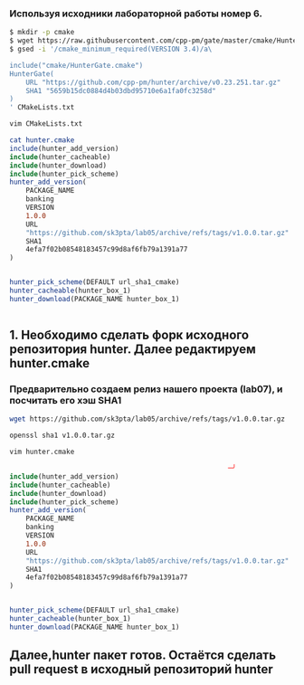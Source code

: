 ### Используя исходники лабораторной работы номер 6.

```bash
$ mkdir -p cmake
$ wget https://raw.githubusercontent.com/cpp-pm/gate/master/cmake/HunterGate.cmake -O cmake/HunterGate.cmake
$ gsed -i '/cmake_minimum_required(VERSION 3.4)/a\

include("cmake/HunterGate.cmake")
HunterGate(
    URL "https://github.com/cpp-pm/hunter/archive/v0.23.251.tar.gz"
    SHA1 "5659b15dc0884d4b03dbd95710e6a1fa0fc3258d"
)
' CMakeLists.txt
```

```bash
vim CMakeLists.txt
```
```cmake
cat hunter.cmake                                                        ─╯
include(hunter_add_version)
include(hunter_cacheable)
include(hunter_download)
include(hunter_pick_scheme)
hunter_add_version(
	PACKAGE_NAME
	banking
	VERSION
	1.0.0
	URL
	"https://github.com/sk3pta/lab05/archive/refs/tags/v1.0.0.tar.gz"
	SHA1
	4efa7f02b08548183457c99d8af6fb79a1391a77
)


hunter_pick_scheme(DEFAULT url_sha1_cmake)
hunter_cacheable(hunter_box_1)
hunter_download(PACKAGE_NAME hunter_box_1)



```

## 1. Необходимо сделать форк исходного репозитория hunter. Далее редактируем hunter.cmake 
### Предварительно создаем релиз нашего проекта (lab07), и посчитать его хэш SHA1

```bash 
wget https://github.com/sk3pta/lab05/archive/refs/tags/v1.0.0.tar.gz 

openssl sha1 v1.0.0.tar.gz 
```


```bash
vim hunter.cmake
```

```cmake
                                                      ─╯
include(hunter_add_version)
include(hunter_cacheable)
include(hunter_download)
include(hunter_pick_scheme)
hunter_add_version(
	PACKAGE_NAME
	banking
	VERSION
	1.0.0
	URL
	"https://github.com/sk3pta/lab05/archive/refs/tags/v1.0.0.tar.gz"
	SHA1
	4efa7f02b08548183457c99d8af6fb79a1391a77
)


hunter_pick_scheme(DEFAULT url_sha1_cmake)
hunter_cacheable(hunter_box_1)
hunter_download(PACKAGE_NAME hunter_box_1)
```


## Далее,hunter пакет готов. Остаётся сделать pull request в исходный репозиторий hunter

